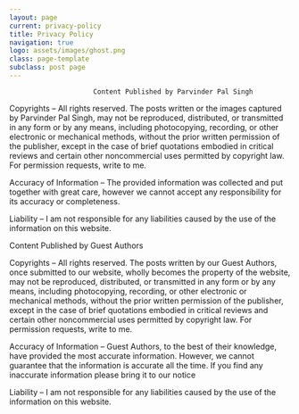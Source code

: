 ```yaml
---
layout: page
current: privacy-policy
title: Privacy Policy
navigation: true
logo: assets/images/ghost.png
class: page-template
subclass: post page
---
```


                         Content Published by Parvinder Pal Singh

Copyrights – All rights reserved. The posts written or the images captured by Parvinder Pal Singh, may not be reproduced, distributed, or transmitted in any form or by any means, including photocopying, recording, or other electronic or mechanical methods, without the prior written permission of the publisher, except in the case of brief quotations embodied in critical reviews and certain other noncommercial uses permitted by copyright law. For permission requests, write to me.

Accuracy of Information – The provided information was collected and put together with great care, however we cannot accept any responsibility for its accuracy or completeness.

Liability – I am not responsible for any liabilities caused by the use of the information on this website.

Content Published by Guest Authors

Copyrights – All rights reserved. The posts written by our Guest Authors, once submitted to our website, wholly becomes the property of the website, may not be reproduced, distributed, or transmitted in any form or by any means, including photocopying, recording, or other electronic or mechanical methods, without the prior written permission of the publisher, except in the case of brief quotations embodied in critical reviews and certain other noncommercial uses permitted by copyright law. For permission requests, write to me.

Accuracy of Information – Guest Authors, to the best of their knowledge, have provided the most accurate information. However, we cannot guarantee that the information is accurate all the time. If you find any inaccurate information please bring it to our notice

Liability – I am not responsible for any liabilities caused by the use of the information on this website.


